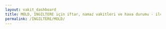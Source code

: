 ```yaml
---
layout: vakit_dashboard
title: MOLD, INGILTERE için iftar, namaz vakitleri ve hava durumu - ilçe/eyalet seç
permalink: /INGILTERE/MOLD/
---
```


<script type="text/javascript">
  var GLOBAL_COUNTRY = 'INGILTERE';
  var GLOBAL_CITY = 'MOLD';
  var GLOBAL_STATE = '';
  var lat = 72;
  var lon = 21;
</script>
